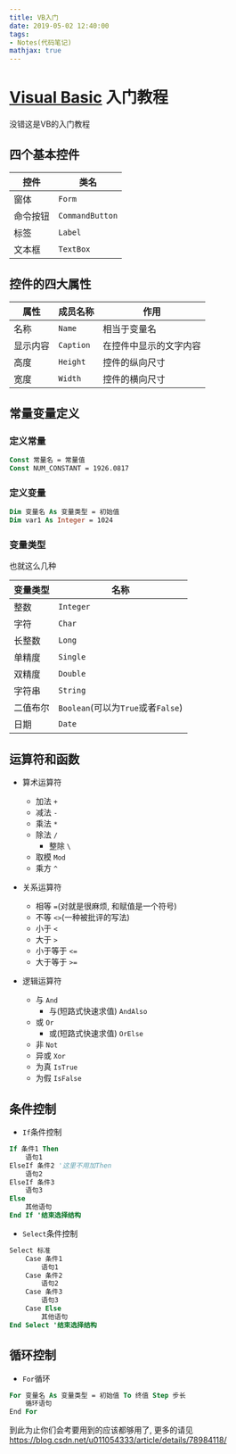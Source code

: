 ```yaml
---
title: VB入门
date: 2019-05-02 12:40:00
tags:
- Notes(代码笔记)
mathjax: true
---
```


# [Visual Basic](https://baike.baidu.com/item/Visual%20Basic/287852) 入门教程

没错这是VB的入门教程

## 四个基本控件

| 控件 | 类名 |
|-|-|
| 窗体 | `Form` |
| 命令按钮 | `CommandButton` |
| 标签 | `Label` |
| 文本框 | `TextBox` |

## 控件的四大属性

| 属性 | 成员名称 | 作用 |
|-|-|-|
| 名称 | `Name` | 相当于变量名 |
| 显示内容 | `Caption` | 在控件中显示的文字内容 |
| 高度 | `Height` | 控件的纵向尺寸 |
| 宽度 | `Width` | 控件的横向尺寸 |

## 常量变量定义

### 定义常量

```vb
Const 常量名 = 常量值
Const NUM_CONSTANT = 1926.0817
```

### 定义变量

```vb
Dim 变量名 As 变量类型 = 初始值
Dim var1 As Integer = 1024
```

### 变量类型

也就这么几种

| 变量类型 | 名称 |
|-|-|
| 整数 | `Integer` |
| 字符 | `Char` |
| 长整数 | `Long` |
| 单精度 | `Single` |
| 双精度 | `Double` |
| 字符串 | `String` |
| 二值布尔 | `Boolean`(可以为`True`或者`False`) |
| 日期 | `Date` |

## 运算符和函数

* 算术运算符
  * 加法 `+`
  * 减法 `-`
  * 乘法 `*`
  * 除法 `/`
    * 整除 `\`
  * 取模 `Mod`
  * 乘方 `^`

* 关系运算符
  * 相等 `=`(对就是很麻烦, 和赋值是一个符号)
  * 不等 `<>`(一种被批评的写法)
  * 小于 `<`
  * 大于 `>`
  * 小于等于 `<=`
  * 大于等于 `>=`

* 逻辑运算符
  * 与 `And`
    * 与(短路式快速求值) `AndAlso`
  * 或 `Or`
    * 或(短路式快速求值) `OrElse`
  * 非 `Not`
  * 异或 `Xor`
  * 为真 `IsTrue`
  * 为假 `IsFalse`

## 条件控制

* `If`条件控制

```vb
If 条件1 Then
    语句1
ElseIf 条件2 '这里不用加Then
    语句2
ElseIf 条件3
    语句3
Else
    其他语句
End If '结束选择结构
```

* `Select`条件控制

```vb
Select 标准
    Case 条件1
        语句1
    Case 条件2
        语句2
    Case 条件3
        语句3
    Case Else
        其他语句
End Select '结束选择结构
```

## 循环控制

* `For`循环

```vb
For 变量名 As 变量类型 = 初始值 To 终值 Step 步长
    循环语句
End For
```

到此为止你们会考要用到的应该都够用了, 更多的请见 https://blog.csdn.net/u011054333/article/details/78984118/
